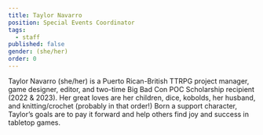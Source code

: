 ```yaml
---
title: Taylor Navarro
position: Special Events Coordinator
tags:
  - staff
published: false
gender: (she/her)
order: 0
---
```


Taylor Navarro (she/her) is a Puerto Rican-British TTRPG project manager, game designer, editor, and two-time Big Bad Con POC Scholarship recipient (2022 & 2023). Her great loves are her children, dice, kobolds, her husband, and knitting/crochet (probably in that order!) Born a support character, Taylor’s goals are to pay it forward and help others find joy and success in tabletop games.
